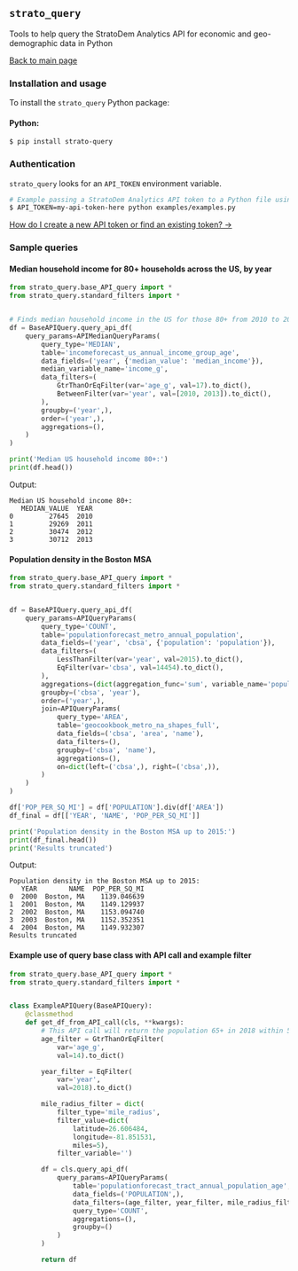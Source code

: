 ## `strato_query`
Tools to help query the StratoDem Analytics API for economic and geo-demographic data in Python

[Back to main page](/strato-query)

### Installation and usage

To install the `strato_query` Python package:
#### Python:
```
$ pip install strato-query
```

### Authentication
`strato_query` looks for an `API_TOKEN` environment variable.
```bash
# Example passing a StratoDem Analytics API token to a Python file using the API
$ API_TOKEN=my-api-token-here python examples/examples.py
```

[How do I create a new API token or find an existing token? &rarr;](https://academy.stratodem.com/article/82-creating-and-managing-api-tokens)

### Sample queries

#### Median household income for 80+ households across the US, by year
```python
from strato_query.base_API_query import *
from strato_query.standard_filters import *


# Finds median household income in the US for those 80+ from 2010 to 2013
df = BaseAPIQuery.query_api_df(
    query_params=APIMedianQueryParams(
        query_type='MEDIAN',
        table='incomeforecast_us_annual_income_group_age',
        data_fields=('year', {'median_value': 'median_income'}),
        median_variable_name='income_g',
        data_filters=(
            GtrThanOrEqFilter(var='age_g', val=17).to_dict(),
            BetweenFilter(var='year', val=[2010, 2013]).to_dict(),
        ),
        groupby=('year',),
        order=('year',),
        aggregations=(),
    )
)

print('Median US household income 80+:')
print(df.head())
```

Output:
```
Median US household income 80+:
   MEDIAN_VALUE  YEAR
0         27645  2010
1         29269  2011
2         30474  2012
3         30712  2013
```

#### Population density in the Boston MSA
```python
from strato_query.base_API_query import *
from strato_query.standard_filters import *


df = BaseAPIQuery.query_api_df(
    query_params=APIQueryParams(
        query_type='COUNT',
        table='populationforecast_metro_annual_population',
        data_fields=('year', 'cbsa', {'population': 'population'}),
        data_filters=(
            LessThanFilter(var='year', val=2015).to_dict(),
            EqFilter(var='cbsa', val=14454).to_dict(),
        ),
        aggregations=(dict(aggregation_func='sum', variable_name='population'),),
        groupby=('cbsa', 'year'),
        order=('year',),
        join=APIQueryParams(
            query_type='AREA',
            table='geocookbook_metro_na_shapes_full',
            data_fields=('cbsa', 'area', 'name'),
            data_filters=(),
            groupby=('cbsa', 'name'),
            aggregations=(),
            on=dict(left=('cbsa',), right=('cbsa',)),
        )
    )
)

df['POP_PER_SQ_MI'] = df['POPULATION'].div(df['AREA'])
df_final = df[['YEAR', 'NAME', 'POP_PER_SQ_MI']]

print('Population density in the Boston MSA up to 2015:')
print(df_final.head())
print('Results truncated')
```

Output:

```
Population density in the Boston MSA up to 2015:
   YEAR        NAME  POP_PER_SQ_MI
0  2000  Boston, MA    1139.046639
1  2001  Boston, MA    1149.129937
2  2002  Boston, MA    1153.094740
3  2003  Boston, MA    1152.352351
4  2004  Boston, MA    1149.932307
Results truncated
```

#### Example use of query base class with API call and example filter
```python
from strato_query.base_API_query import *
from strato_query.standard_filters import *


class ExampleAPIQuery(BaseAPIQuery):
    @classmethod
    def get_df_from_API_call(cls, **kwargs):
        # This API call will return the population 65+ in 2018 within 5 miles of the lat/long pair
        age_filter = GtrThanOrEqFilter(
            var='age_g',
            val=14).to_dict()

        year_filter = EqFilter(
            var='year',
            val=2018).to_dict()

        mile_radius_filter = dict(
            filter_type='mile_radius',
            filter_value=dict(
                latitude=26.606484,
                longitude=-81.851531,
                miles=5),
            filter_variable='')

        df = cls.query_api_df(
            query_params=APIQueryParams(
                table='populationforecast_tract_annual_population_age',
                data_fields=('POPULATION',),
                data_filters=(age_filter, year_filter, mile_radius_filter),
                query_type='COUNT',
                aggregations=(),
                groupby=()
            )
        )

        return df
```
